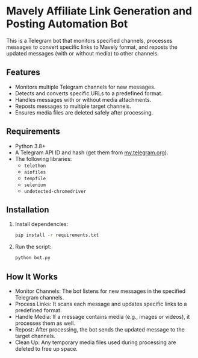 # Mavely Affiliate Link Generation and Posting Automation Bot

This is a Telegram bot that monitors specified channels, processes messages to convert specific links to Mavely format, and reposts the updated messages (with or without media) to other channels.

## Features

- Monitors multiple Telegram channels for new messages.
- Detects and converts specific URLs to a predefined format.
- Handles messages with or without media attachments.
- Reposts messages to multiple target channels.
- Ensures media files are deleted safely after processing.

## Requirements

- Python 3.8+
- A Telegram API ID and hash (get them from [my.telegram.org](https://my.telegram.org/)).
- The following libraries:
  - `telethon`
  - `aiofiles`
  - `tempfile`
  - `selenium`
  - `undetected-chromedriver`

## Installation

1. Install dependencies:

   ```bash
   pip install -r requirements.txt

2. Run the script:

   ```bash
   python bot.py

## How It Works

   - Monitor Channels: The bot listens for new messages in the specified Telegram channels.
   - Process Links: It scans each message and updates specific links to a predefined format.
   - Handle Media: If a message contains media (e.g., images or videos), it processes them as well.
   - Repost: After processing, the bot sends the updated message to the target channels.
   - Clean Up: Any temporary media files used during processing are deleted to free up space.